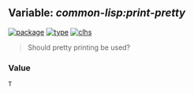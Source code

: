 ## Variable: ***common-lisp:*print-pretty****
[![package](https://img.shields.io/badge/Package-COMMON--LISP-5f9ea0.svg?style=social&colorA=999999)](../) [![type](https://img.shields.io/badge/Type-Variable-5f9ea0.svg?style=social&colorA=999999)](../#variable) [![clhs](https://img.shields.io/badge/CLHS-*PRINT--PRETTY*-5f9ea0.svg?style=social&colorA=999999)](http://www.lispworks.com/documentation/HyperSpec/Body/v_pr_pre.htm) 

> Should pretty printing be used?

### Value
```
T
```
